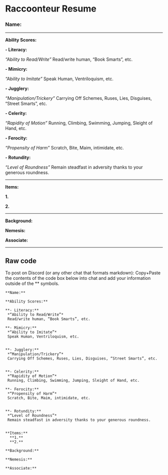 # Raccoonteur Resume


### **Name:**



---
**Ability Scores:**


**- Literacy:**


*“Ability to Read/Write”*
Read/write human, “Book Smarts”, etc.


**- Mimicry:**

*“Ability to Imitate”*
Speak Human, Ventriloquism, etc.


**- Jugglery:**


*“Manipulation/Trickery”*
Carrying Off Schemes, Ruses, Lies, Disguises, “Street Smarts”, etc.


**- Celerity:**


*“Rapidity of Motion”*
Running, Climbing, Swimming, Jumping, Sleight of Hand, etc.


**- Ferocity:**


*“Propensity of Harm”*
Scratch, Bite, Maim, intimidate, etc.


**- Rotundity:**


*“Level of Roundness”*
Remain steadfast in adversity thanks to your generous roundness.



---
**Items:**


  **1.**


  **2.**



---
**Background:**


**Nemesis:**


**Associate:**



---



## Raw code
To post on Discord (or any other chat that formats markdown): Copy+Paste the contents of the code box below into chat and add your information outside of the ** symbols.

```
**Name:**

**Ability Scores:**

**- Literacy:**
 *“Ability to Read/Write”*
 Read/write human, “Book Smarts”, etc.

**- Mimicry:**
 *“Ability to Imitate”*
 Speak Human, Ventriloquism, etc.


**- Jugglery:**
 *“Manipulation/Trickery”*
 Carrying Off Schemes, Ruses, Lies, Disguises, “Street Smarts”, etc.


**- Celerity:**
 *“Rapidity of Motion”*
 Running, Climbing, Swimming, Jumping, Sleight of Hand, etc.

**- Ferocity:**
 *“Propensity of Harm”*
 Scratch, Bite, Maim, intimidate, etc.


**- Rotundity:**
 *“Level of Roundness”*
 Remain steadfast in adversity thanks to your generous roundness.


**Items:**
  **1.**
  **2.**

**Background:**

**Nemesis:**

**Associate:**

```
